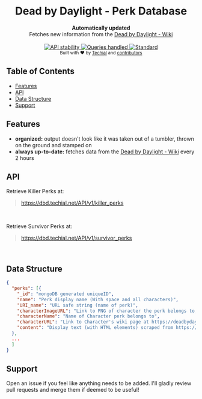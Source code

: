 
<h1 align="center">Dead by Daylight - Perk Database</h1>

<div align="center">
  <strong>Automatically updated</strong>
</div>
<div align="center">
  Fetches new information from the <a href="https://deadbydaylight.fandom.com/wiki/Dead_by_Daylight_Wiki">Dead by Daylight - Wiki</a>
</div>

<br />

<div align="center">
  <!-- Stability -->
  <a href="https://nodejs.org/api/documentation.html#documentation_stability_index">
    <img src="https://img.shields.io/badge/stability-stable-g.svg?style=flat-square"
      alt="API stability" />
  </a>
  <!-- Queries Handled -->
  <a href="https://dbdperks.herokuapp.com/stats_badge">
    <img src="https://img.shields.io/endpoint?url=https://dbdperks.herokuapp.com/stats_badge"
      alt="Queries handled" />
  </a>
  <!-- Standard -->
  <a href="https://standardjs.com">
    <img src="https://img.shields.io/badge/code%20style-standard-brightgreen.svg?style=flat-square"
      alt="Standard" />
  </a>
</div>

<div align="center">
  <sub>Built with ❤︎ by
  <a href="https://github.com/Techial">Techial</a> and
  <a href="https://github.com/Techial/DBD-PerkBase/graphs/contributors">
    contributors
  </a>
</div>

## Table of Contents
- [Features](#features)
- [API](#api)
- [Data Structure](#data-structure)
- [Support](#support)

## Features
- __organized:__ output doesn't look like it was taken out of a tumbler, thrown on the ground and stamped on
- __always up-to-date:__ fetches data from the [Dead by Daylight - Wiki](https://deadbydaylight.fandom.com/wiki/Dead_by_Daylight_Wiki) every 2 hours

## API
Retrieve Killer Perks at:
<blockquote><a href="https://dbd.techial.net/API/v1/killer_perks">https://dbd.techial.net/API/v1/killer_perks</a></blockquote>
<br/>

Retrieve Survivor Perks at:
<blockquote><a href="https://dbd.techial.net/API/v1/survivor_perks">https://dbd.techial.net/API/v1/survivor_perks</a></blockquote>
<br/>

## Data Structure
```json
{
  "perks": [{
    "_id": "mongoDB generated uniqueID",
    "name": "Perk display name (With space and all characters)",
    "URI_name": "URL safe string (name of perk)",
    "characterImageURL": "Link to PNG of character the perk belongs to, empty if none",
    "characterName": "Name of Character perk belongs to",
    "characterURL": "Link to Character's wiki page at https://deadbydaylight.fandom.com/",
    "content": "Display text (with HTML elements) scraped from https://deadbydaylight.fandom.com/"
  },
  ...
  ]
}
```
## Support
Open an issue if you feel like anything needs to be added. I'll gladly review pull requests and merge them if deemed to be useful!
